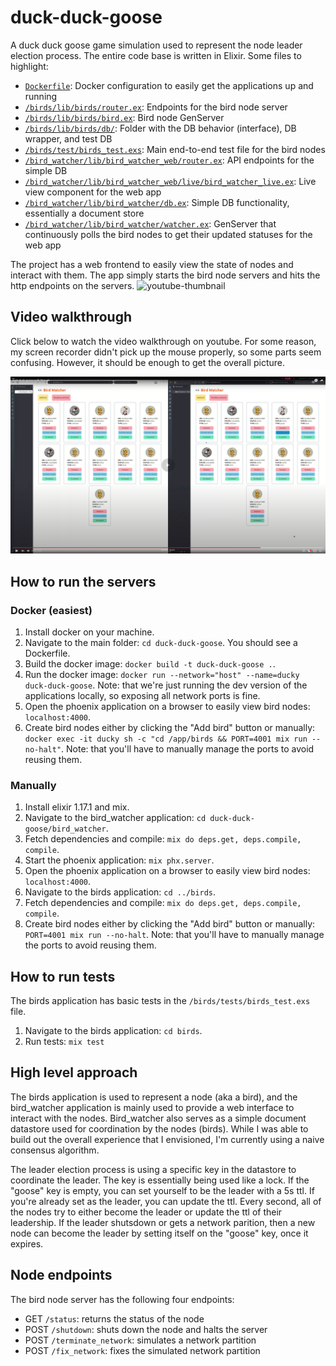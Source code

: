 # duck-duck-goose

A duck duck goose game simulation used to represent the node leader election process. The entire code base is written in Elixir. Some files to highlight:

* [`Dockerfile`](Dockerfile): Docker configuration to easily get the applications up and running
* [`/birds/lib/birds/router.ex`](/birds/lib/birds/router.ex): Endpoints for the bird node server
* [`/birds/lib/birds/bird.ex`](/birds/lib/birds/bird.ex): Bird node GenServer
* [`/birds/lib/birds/db/`](/birds/lib/birds/db/): Folder with the DB behavior (interface), DB wrapper, and test DB
* [`/birds/test/birds_test.exs`](/birds/test/birds_test.exs): Main end-to-end test file for the bird nodes
* [`/bird_watcher/lib/bird_watcher_web/router.ex`](/bird_watcher/lib/bird_watcher_web/router.ex): API endpoints for the simple DB
* [`/bird_watcher/lib/bird_watcher_web/live/bird_watcher_live.ex`](/bird_watcher/lib/bird_watcher_web/live/bird_watcher_live.ex): Live view component for the web app
* [`/bird_watcher/lib/bird_watcher/db.ex`](/bird_watcher/lib/bird_watcher/db.ex): Simple DB functionality, essentially a document store
* [`/bird_watcher/lib/bird_watcher/watcher.ex`](/bird_watcher/lib/bird_watcher/watcher.ex): GenServer that continuously polls the bird nodes to get their updated statuses for the web app

The project has a web frontend to easily view the state of nodes and interact with them. The app simply starts the bird node servers and hits the http endpoints on the servers.
![youtube-thumbnail](https://github.com/hassaanm/duck-duck-goose/assets/914616/89b0cb6a-a62b-4121-a382-b827bf3ba193)

## Video walkthrough

Click below to watch the video walkthrough on youtube. For some reason, my screen recorder didn't pick up the mouse properly, so some parts seem confusing. However, it should be enough to get the overall picture.

[![IMAGE ALT TEXT HERE](youtube-thumbnail.png)](https://www.youtube.com/watch?v=d4Fao7std-s)

## How to run the servers

### Docker (easiest)

1. Install docker on your machine.
2. Navigate to the main folder: `cd duck-duck-goose`. You should see a Dockerfile.
3. Build the docker image: `docker build -t duck-duck-goose .`.
4. Run the docker image: `docker run --network="host" --name=ducky duck-duck-goose`.
Note: that we're just running the dev version of the applications locally, so exposing all network ports is fine.
5. Open the phoenix application on a browser to easily view bird nodes: `localhost:4000`.
8. Create bird nodes either by clicking the "Add bird" button or manually: `docker exec -it ducky sh -c "cd /app/birds && PORT=4001 mix run --no-halt"`.
Note: that you'll have to manually manage the ports to avoid reusing them.

### Manually

1. Install elixir 1.17.1 and mix.
2. Navigate to the bird_watcher application: `cd duck-duck-goose/bird_watcher`.
3. Fetch dependencies and compile: `mix do deps.get, deps.compile, compile`.
4. Start the phoenix application: `mix phx.server`.
5. Open the phoenix application on a browser to easily view bird nodes: `localhost:4000`.
6. Navigate to the birds application: `cd ../birds`.
7. Fetch dependencies and compile: `mix do deps.get, deps.compile, compile`.
8. Create bird nodes either by clicking the "Add bird" button or manually: `PORT=4001 mix run --no-halt`.
Note: that you'll have to manually manage the ports to avoid reusing them.

## How to run tests

The birds application has basic tests in the `/birds/tests/birds_test.exs` file.

1. Navigate to the birds application: `cd birds`.
2. Run tests: `mix test`

## High level approach

The birds application is used to represent a node (aka a bird), and the bird_watcher application is mainly used to provide a web interface to interact with the nodes.
Bird_watcher also serves as a simple document datastore used for coordination by the nodes (birds). While I was able to build out the overall experience that I envisioned,
I'm currently using a naive consensus algorithm.

The leader election process is using a specific key in the datastore to coordinate the leader. The key is essentially being used like a lock. If the "goose" key is empty,
you can set yourself to be the leader with a 5s ttl. If you're already set as the leader, you can update the ttl. Every second, all of the nodes try to either become the leader
or update the ttl of their leadership. If the leader shutsdown or gets a network parition, then a new node can become the leader by setting itself on the "goose" key, once it expires.

## Node endpoints

The bird node server has the following four endpoints:

* GET `/status`: returns the status of the node
* POST `/shutdown`: shuts down the node and halts the server
* POST `/terminate_network`: simulates a network partition
* POST `/fix_network`: fixes the simulated network partition

